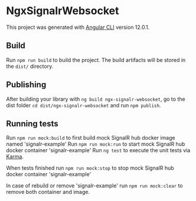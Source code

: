 # NgxSignalrWebsocket

This project was generated with [Angular CLI](https://github.com/angular/angular-cli) version 12.0.1.

## Build

Run `npm run build` to build the project. The build artifacts will be stored in the `dist/` directory.

## Publishing

After building your library with `ng build ngx-signalr-websocket`, go to the dist folder `cd dist/ngx-signalr-websocket` and run `npm publish`.

## Running tests

Run `npm run mock:build` to first build mock SignalR hub docker image named 'signalr-example'
Run `npm run mock:run` to start mock SignalR hub docker container 'signalr-example'
Run `ng test` to execute the unit tests via [Karma](https://karma-runner.github.io).

When tests finished run `npm run mock:stop` to stop mock SignalR hub docker container 'signalr-example'

In case of rebuild or remove 'signalr-example' run `npm run mock:clear` to remove both container and image.
